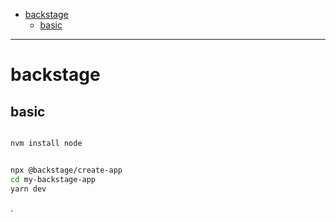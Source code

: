 


- [backstage](#backstage)
  - [basic](#basic)


---


# backstage



## basic


```bash

nvm install node


npx @backstage/create-app
cd my-backstage-app
yarn dev
```
















.